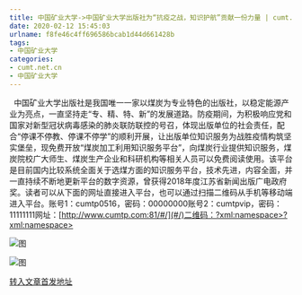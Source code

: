```yaml
---
title: 中国矿业大学->中国矿业大学出版社为“抗疫之战，知识护航”贡献一份力量 | cumt.net.cn
date: 2020-02-12 15:45:03
urlname: f8fe46c4ff696586bcab1d44d661428b
tags: 
- 中国矿业大学
categories:
- cumt.net.cn
- 中国矿业大学
---
```

  中国矿业大学出版社是我国唯一一家以煤炭为专业特色的出版社，以稳定能源产业为亮点，一直坚持走“专、精、特、新”的发展道路。防疫期间，为积极响应党和国家对新型冠状病毒感染的肺炎联防联控的号召，体现出版单位的社会责任，配合“停课不停教、停课不停学”的顺利开展，让出版单位知识服务为战胜疫情构筑坚实堡垒，现免费开放“煤炭加工利用知识服务平台”，向煤炭行业提供知识服务，煤炭院校广大师生、煤炭生产企业和科研机构等相关人员可以免费阅读使用。该平台是目前国内比较系统全面关于选煤方面的知识服务平台，技术先进，内容全面，并一直持续不断地更新平台的数字资源，曾获得2018年度江苏省新闻出版广电政府奖。读者可以从下面的网址直接进入平台，也可以通过扫描二维码从手机等移动端进入平台。账号1：cumtp0516，密码：00000000账号2：cumtpvip，密码：11111111网址：[http://www.cumtp.com:81/#/](#/)二维码：?xml:namespace>?xml:namespace>

![图](http://xwzx.cumt.edu.cn/_upload/article/images/af/0a/06cd60b24292afb4246c2ec93784/ab082702-d642-4e7f-94a3-29ea8745541a.png)

![图](http://xwzx.cumt.edu.cn/_upload/article/images/af/0a/06cd60b24292afb4246c2ec93784/0214b781-49e1-433f-90c9-b19f7984aeb3.png)

[转入文章首发地址](http://xwzx.cumt.edu.cn/86/95/c523a558741/page.htm)